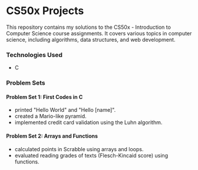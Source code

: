 # CS50x Projects

This repository contains my solutions to the CS50x - Introduction to Computer Science course assignments. It covers various topics in computer science, including algorithms, data structures, and web development.

### Technologies Used
- C

### Problem Sets

#### Problem Set 1: First Codes in C
- printed "Hello World" and "Hello [name]".
- created a Mario-like pyramid.
- implemented credit card validation using the Luhn algorithm.

#### Problem Set 2: Arrays and Functions
- calculated points in Scrabble using arrays and loops.
- evaluated reading grades of texts (Flesch-Kincaid score) using functions.